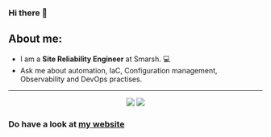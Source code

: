 ### Hi there 👋

## About me:
* I am a <strong>Site Reliability Engineer</strong> at Smarsh. :computer:
* Ask me about automation, IaC, Configuration management, Observability and DevOps practises.


<hr>
<p align="center">


<p align="center">
        <a href="https://www.linkedin.com/in/ayush-ujjwal-15496016b/" alt="Linkedin"><img src="https://raw.githubusercontent.com/jayehernandez/jayehernandez/3f5402efef9a0ae89211a6e04609558e862ca616/readme/linkedin-fill.svg"></a>
    <a href="mailto:ujjwal.msrit@gmail.com" alt="Contact me"><img src="https://raw.githubusercontent.com/jayehernandez/jayehernandez/3f5402efef9a0ae89211a6e04609558e862ca616/readme/mail-fill.svg"></a>
      </p>
</p>

<h3>Do have a look at <a href="https://ayushujjwal.netlify.app">my website</a></h3>

